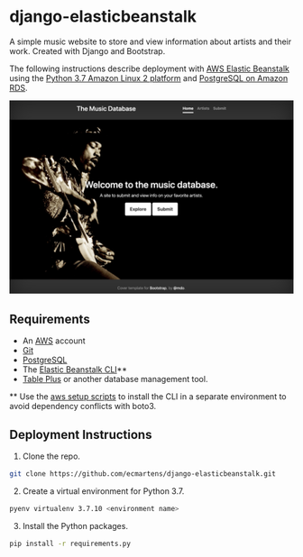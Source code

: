 # django-elasticbeanstalk

A simple music website to store and view information about artists and their work. Created with Django and Bootstrap.

The following instructions describe deployment with [AWS Elastic Beanstalk](https://aws.amazon.com/elasticbeanstalk/) using the [Python 3.7 Amazon Linux 2 platform](https://docs.aws.amazon.com/elasticbeanstalk/latest/platforms/platforms-supported.html#platforms-supported.python) and [PostgreSQL on Amazon RDS](https://aws.amazon.com/rds/postgresql/).

![Site Homepage](screenshots/homepage.png?raw=true "Site Homepage")

## Requirements

- An [AWS](https://aws.amazon.com/) account
- [Git](https://git-scm.com/book/en/v2/Getting-Started-Installing-Git)
- [PostgreSQL](https://www.postgresql.org)
- The [Elastic Beanstalk CLI](https://github.com/aws/aws-elastic-beanstalk-cli-setup)**
- [Table Plus](https://tableplus.com/) or another database management tool.

** Use the [aws setup scripts](https://github.com/aws/aws-elastic-beanstalk-cli-setup) to install the CLI in a separate environment to avoid dependency conflicts with boto3.

## Deployment Instructions

1. Clone the repo.

```bash
git clone https://github.com/ecmartens/django-elasticbeanstalk.git
```


2. Create a virtual environment for Python 3.7.

```bash
pyenv virtualenv 3.7.10 <environment name>
```


3. Install the Python packages.

```bash
pip install -r requirements.py
```
